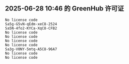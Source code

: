 ## 2025-06-28 10:46 的 GreenHub 许可证
```
No license code
Sa5g-G5vN-qEdm-xeC8-2524
Sa5N-4fo2-KYCa-XqC8-CFB2
No license code
No license code
No license code
No license code
Sa3g-V0NY-5mtq-A5C8-96A7
No license code
No license code
```
